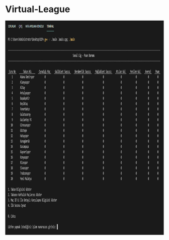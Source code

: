 # Virtual-League
<p align="center">
  <img width="1180" height="680" src="https://github.com/alperokur/Virtual-League/blob/main/Pictures/1.png">
</p>


